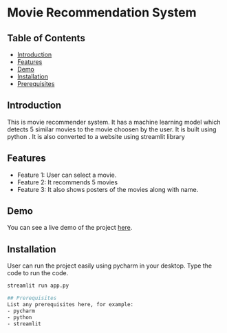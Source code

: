 
# Movie Recommendation System


## Table of Contents
- [Introduction](#introduction)
- [Features](#features)
- [Demo](#demo)
- [Installation](#installation)
- [Prerequisites](#Prerequisites)


## Introduction
This is movie recommender system. It has a machine learning model which detects 5 similar movies to the movie choosen by the user. It is built using python . It is also converted to a website using streamlit library

## Features
- Feature 1: User can select a movie.
- Feature 2: It recommends 5 movies
- Feature 3: It also shows posters of the movies along with name.

## Demo
You can see a live demo of the project [here](https://movierecommendersystem-hkibqqbgs3pkkmfev9qchv.streamlit.app/).

## Installation
User can run the project easily using pycharm in your desktop. Type the code to run the code.
```sh
streamlit run app.py

## Prerequisites
List any prerequisites here, for example:
- pycharm
- python
- streamlit
